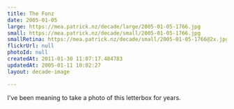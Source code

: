 ```yaml
---
title: The Fonz
date: 2005-01-05
large: https://mea.patrick.nz/decade/large/2005-01-05-1766.jpg
small: https://mea.patrick.nz/decade/small/2005-01-05-1766.jpg
smallRetina: https://mea.patrick.nz/decade/small/2005-01-05-1766@2x.jpg
flickrUrl: null
photoId: null
createdAt: 2011-01-30 11:07:17.484783
updatedAt: 2005-01-11 10:02:27
layout: decade-image

---
```

I've been meaning to take a photo of this letterbox for years.

